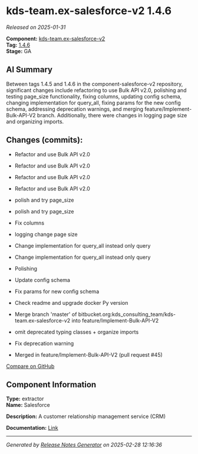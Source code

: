 # kds-team.ex-salesforce-v2 1.4.6

_Released on 2025-01-31_

**Component:** [kds-team.ex-salesforce-v2](https://github.com/keboola/component-salesforce-v2)  
**Tag:** [1.4.6](https://github.com/keboola/component-salesforce-v2/releases/tag/1.4.6)  
**Stage:** GA  


## AI Summary
Between tags 1.4.5 and 1.4.6 in the component-salesforce-v2 repository, significant changes include refactoring to use Bulk API v2.0, polishing and testing page_size functionality, fixing columns, updating config schema, changing implementation for query_all, fixing params for the new config schema, addressing deprecation warnings, and merging feature/Implement-Bulk-API-V2 branch. Additionally, there were changes in logging page size and organizing imports.



## Changes (commits):


- Refactor and use Bulk API v2.0 
  



- Refactor and use Bulk API v2.0 
  



- Refactor and use Bulk API v2.0 
  



- Refactor and use Bulk API v2.0 
  



- polish and try page_size 
  



- polish and try page_size 
  



- Fix columns 
  



- logging change page size 
  



- Change implementation for query_all instead only query 
  



- Change implementation for query_all instead only query 
  



- Polishing 
  



- Update config schema 
  



- Fix params for new config schema 
  



- Check readme and upgrade docker Py version 
  



- Merge branch 'master' of bitbucket.org:kds_consulting_team/kds-team.ex-salesforce-v2 into feature/Implement-Bulk-API-V2 
  



- omit deprecated typing classes + organize imports 
  



- Fix deprecation warning 
  



- Merged in feature/Implement-Bulk-API-V2 (pull request #45) 
  



[Compare on GitHub](https://github.com/component-salesforce-v2/compare/1.4.5...1.4.6)



## Component Information
**Type:** extractor  
**Name:** Salesforce  

**Description:** A customer relationship management service (CRM)   


**Documentation:** [Link](https://help.keboola.com/components/extractors/marketing-sales/salesforce/)  



---
_Generated by [Release Notes Generator](https://github.com/keboola/release-notes-generator) on 2025-02-28 12:16:36_ 